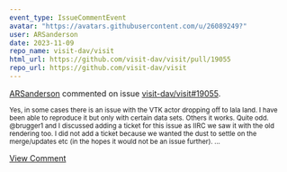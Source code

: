 ```yaml
---
event_type: IssueCommentEvent
avatar: "https://avatars.githubusercontent.com/u/26089249?"
user: ARSanderson
date: 2023-11-09
repo_name: visit-dav/visit
html_url: https://github.com/visit-dav/visit/pull/19055
repo_url: https://github.com/visit-dav/visit
---
```


<a href='https://github.com/ARSanderson' target='_blank'>ARSanderson</a> commented on issue <a href='https://github.com/visit-dav/visit/pull/19055' target='_blank'>visit-dav/visit#19055</a>.

<small>Yes, in some cases there is an issue with the VTK actor dropping off to lala land.  I have been able to reproduce it but only with certain data sets. Others it works. Quite odd. @brugger1  and I discussed adding a ticket for this issue as IIRC we saw it with the old rendering too. I did not add a ticket because we wanted the dust to settle on the merge/updates etc (in the hopes it would not be an issue further)....</small>

<a href='https://github.com/visit-dav/visit/pull/19055' target='_blank'>View Comment</a>